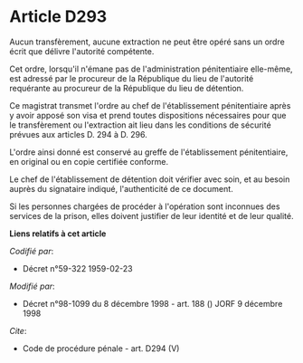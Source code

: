 # Article D293

Aucun transfèrement, aucune extraction ne peut être opéré sans un ordre écrit que délivre l'autorité compétente. 

Cet ordre, lorsqu'il n'émane pas de l'administration pénitentiaire elle-même, est adressé par le procureur de la République
du lieu de l'autorité requérante au procureur de la République du lieu de détention. 

Ce magistrat transmet l'ordre au chef de l'établissement pénitentiaire après y avoir apposé son visa et prend toutes
dispositions nécessaires pour que le transfèrement ou l'extraction ait lieu dans les conditions de sécurité prévues aux
articles D. 294 à D. 296. 

L'ordre ainsi donné est conservé au greffe de l'établissement pénitentiaire, en original ou en copie certifiée conforme. 

Le chef de l'établissement de détention doit vérifier avec soin, et au besoin auprès du signataire indiqué, l'authenticité de
ce document. 

Si les personnes chargées de procéder à l'opération sont inconnues des services de la prison, elles doivent justifier de leur
identité et de leur qualité.

**Liens relatifs à cet article**

_Codifié par_:

  - Décret n°59-322 1959-02-23

_Modifié par_:

  - Décret n°98-1099 du 8 décembre 1998 - art. 188 () JORF 9 décembre 1998

_Cite_:

  - Code de procédure pénale - art. D294 (V)
